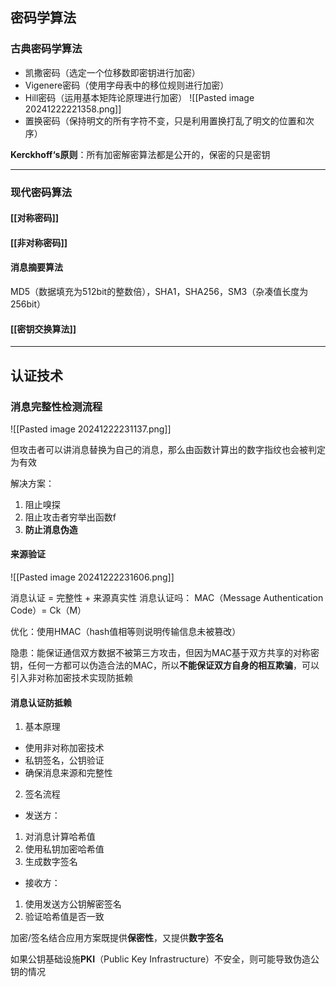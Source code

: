 ## 密码学算法

### 古典密码学算法

- 凯撒密码（选定一个位移数即密钥进行加密）
- Vigenere密码（使用字母表中的移位规则进行加密）
- Hill密码（运用基本矩阵论原理进行加密）
![[Pasted image 20241222221358.png]]
- 置换密码（保持明文的所有字符不变，只是利用置换打乱了明文的位置和次序）

**Kerckhoff‘s原则**：所有加密解密算法都是公开的，保密的只是密钥

---
### 现代密码算法

#### [[对称密码]]

#### [[非对称密码]]

#### 消息摘要算法

MD5（数据填充为512bit的整数倍），SHA1，SHA256，SM3（杂凑值长度为256bit）

#### [[密钥交换算法]]

---
## 认证技术

### 消息完整性检测流程

![[Pasted image 20241222231137.png]]

但攻击者可以讲消息替换为自己的消息，那么由函数计算出的数字指纹也会被判定为有效

解决方案：
1. 阻止嗅探
2. 阻止攻击者穷举出函数f
3. **防止消息伪造**

#### 来源验证

![[Pasted image 20241222231606.png]]

消息认证 = 完整性 + 来源真实性
消息认证吗： MAC（Message Authentication Code）= Ck（M）

优化：使用HMAC（hash值相等则说明传输信息未被篡改）

隐患：能保证通信双方数据不被第三方攻击，但因为MAC基于双方共享的对称密钥，任何一方都可以伪造合法的MAC，所以**不能保证双方自身的相互欺骗**，可以引入非对称加密技术实现防抵赖

#### 消息认证防抵赖

1. 基本原理

- 使用非对称加密技术
- 私钥签名，公钥验证
- 确保消息来源和完整性

2. 签名流程

- 发送方：
1. 对消息计算哈希值
2. 使用私钥加密哈希值
3. 生成数字签名

- 接收方：
1. 使用发送方公钥解密签名
2. 验证哈希值是否一致
   
加密/签名结合应用方案既提供**保密性**，又提供**数字签名**

如果公钥基础设施**PKI**（Public Key Infrastructure）不安全，则可能导致伪造公钥的情况